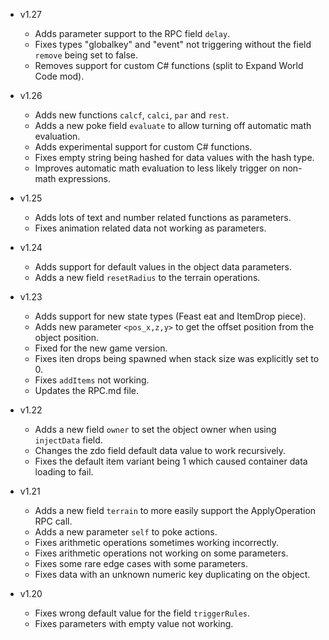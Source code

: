 - v1.27
  - Adds parameter support to the RPC field `delay`.
  - Fixes types "globalkey" and "event" not triggering without the field `remove` being set to false.
  - Removes support for custom C# functions (split to Expand World Code mod).

- v1.26
  - Adds new functions `calcf`, `calci`, `par` and `rest`.
  - Adds a new poke field `evaluate` to allow turning off automatic math evaluation.
  - Adds experimental support for custom C# functions.
  - Fixes empty string being hashed for data values with the hash type.
  - Improves automatic math evaluation to less likely trigger on non-math expressions.

- v1.25
  - Adds lots of text and number related functions as parameters.
  - Fixes animation related data not working as parameters.

- v1.24
  - Adds support for default values in the object data parameters.
  - Adds a new field `resetRadius` to the terrain operations.

- v1.23
  - Adds support for new state types (Feast eat and ItemDrop piece).
  - Adds new parameter `<pos_x,z,y>` to get the offset position from the object position.
  - Fixed for the new game version.
  - Fixes iten drops being spawned when stack size was explicitly set to 0.
  - Fixes `addItems` not working.
  - Updates the RPC.md file.

- v1.22
  - Adds a new field `owner` to set the object owner when using `injectData` field.
  - Changes the zdo field default data value to work recursively.
  - Fixes the default item variant being 1 which caused container data loading to fail.

- v1.21
  - Adds a new field `terrain` to more easily support the ApplyOperation RPC call.
  - Adds a new parameter `self` to poke actions.
  - Fixes arithmetic operations sometimes working incorrectly.
  - Fixes arithmetic operations not working on some parameters.
  - Fixes some rare edge cases with some parameters.
  - Fixes data with an unknown numeric key duplicating on the object.

- v1.20
  - Fixes wrong default value for the field `triggerRules`.
  - Fixes parameters with empty value not working.

